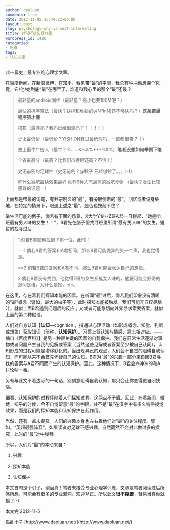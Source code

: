 ```yaml
---
author: daoluan
comments: true
date: 2012-11-05 15:44:22+00:00
layout: post
slug: psychology-why-is-most-interesting
title: 对“最”这么感兴趣
wordpress_id: 1426
categories:
- 思维
tags:
- 认知心理
---
```


此一篇史上最专业的心理学文章。

在百度新闻，在新浪微博，在知乎，看见带“最”的字眼，我总有种冲动想探个究竟，它/他/她到底“最”在哪里了，难道和我心里的那个“最”还最？


> 最轻量的android固件（最轻量？最小也要100M吧？）
> 
> 最快的排序算法（最快？快排和堆排的o(N*lnN)还不够快吗？）**这条苦逼程序猿才懂**
> 
> 校花（最漂亮？我妈已经很漂亮了！！！！）
> 
> 史上最低价（最低价？YISHION有过最低价吗，一直都很贵？！）
> 
> 史上最牛广告人（最牛？%……&%&%***%&%）**笔者没想如何举例下笔**
> 
> 全省最高分（最高？比我们市榜眼还高？不信！）
> 
> 史无前例的足球控（史无前例？@秋子 已经够控了。。。:-)）
> 
> 吃什么减肥最快效果最好 推荐6种人气最高的减肥食物 （最快？女生比较感冒的话题！）


<!-- more -->

上面都是带最的词句，有开宗明义的“最”，有旁敲侧击的“最”。回忆或者设身处地，在特定的情景下，眼遇上述之“最”，是否也按耐不住？

举生活可能的例子，倘若有下面的场景，X大学Y专业Z班A君一日聊起，“她是咱班最有男人味的女生！！”，B君先在脑子里找寻班里所谓“最有男人味”的女生，短暂的找寻过后：


> 1.倘若B君顺利找到了那一位，此时：
> 
> ==1.倘若B君的答案和A君相同，那么B君可能诡异的笑一个声，我也觉得是。
> 
> ==2.倘若B君的答案和A君不同，那么B君可能会表达自己的想法。
> 
> 2.倘若B君没有找到，他觉得Z班的女生都挺女人味的，他很可能会好奇的追问是谁，为什么是她，etc。


在这里，存在着我们探知本能的因素。在听闻“最”过后，倘若我们印象没有清晰的“最”概念（譬如，最大的虫子等），此时探知本能被触发。我们可能兀自绞尽脑汁，就似上面B君遇到问题后的反应；又或者可能急切向外界寻求索要答案，就似上面的第二种假设。

人们对自身认知【**认知**—cognition ，指通过心理活动（如形成概念、知觉、判断或想象）获取知识（简称，**认知保护**）。习惯上将认知与情感、意志相对应。——摘自《百度百科》】是另一种很关键的因素的自我保护。我们在日常生活逐渐对事物或者问题产生自我的见解或答案（当然这些见解或者答案至少被自己认同），认知形成的过程可能是潜移默化的。当出现异己的观点，人们会不自觉的阻碍自我认知，而可能从来不会首先怀疑自己的认知。B君对“最”的兴趣一部分来自因B君寻找的答案与A君不同而产生的认知保护。因此，这种情况下，B君会兴冲冲的和A讨论吵一番。

另有与此文不着边际的一句话，别刻意阻碍自我认知，那只会让你变得更自闭狭隘。

细看，认知保护的过程伴随着人们探知过程。这两点不矛盾。因此，在看新闻，微博，知乎的时候，会不自觉留意“最”的字眼，并不是“最”在汉字中有多么特俗视觉效果，而是我们的探知本能和认知保护在起作用。

当然，还有一点未提及，人们的兴趣本身也左右着他们对“最”的关注程度。譬如，“英超最强阵容”，如果读者对足球不感兴趣，自然而然不会对此做过多的探究，此时的“最”对牛弹琴。

所以，人们对“最”的冲动来自：



	
  1. 兴趣

	
  2. 探知本能

	
  3. 认知保护


本文首句是个引子，别当真！笔者未接受专业心理学训练，文章是笔者阅读过后所感所想，可能会有很多的专业漏洞，欢迎斧正。所以此文**很不靠谱**，轻易当真你就输了:-)

本文完 2012-11-5

捣乱小子 [http://www.daoluan.net/](http://www.daoluan.net/)
